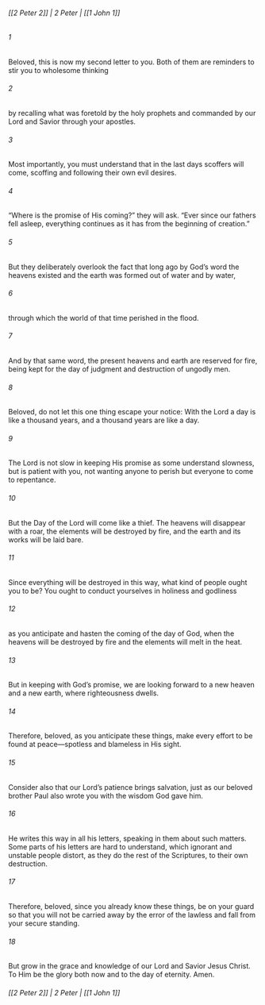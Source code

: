 ###### [[2 Peter 2]] | 2 Peter | [[1 John 1]]

###### 1
Beloved, this is now my second letter to you. Both of them are reminders to stir you to wholesome thinking
###### 2
by recalling what was foretold by the holy prophets and commanded by our Lord and Savior through your apostles.
###### 3
Most importantly, you must understand that in the last days scoffers will come, scoffing and following their own evil desires.
###### 4
“Where is the promise of His coming?” they will ask. “Ever since our fathers fell asleep, everything continues as it has from the beginning of creation.”
###### 5
But they deliberately overlook the fact that long ago by God’s word the heavens existed and the earth was formed out of water and by water,
###### 6
through which the world of that time perished in the flood.
###### 7
And by that same word, the present heavens and earth are reserved for fire, being kept for the day of judgment and destruction of ungodly men.
###### 8
Beloved, do not let this one thing escape your notice: With the Lord a day is like a thousand years, and a thousand years are like a day.
###### 9
The Lord is not slow in keeping His promise as some understand slowness, but is patient with you, not wanting anyone to perish but everyone to come to repentance.
###### 10
But the Day of the Lord will come like a thief. The heavens will disappear with a roar, the elements will be destroyed by fire, and the earth and its works will be laid bare.
###### 11
Since everything will be destroyed in this way, what kind of people ought you to be? You ought to conduct yourselves in holiness and godliness
###### 12
as you anticipate and hasten the coming of the day of God, when the heavens will be destroyed by fire and the elements will melt in the heat.
###### 13
But in keeping with God’s promise, we are looking forward to a new heaven and a new earth, where righteousness dwells.
###### 14
Therefore, beloved, as you anticipate these things, make every effort to be found at peace—spotless and blameless in His sight.
###### 15
Consider also that our Lord’s patience brings salvation, just as our beloved brother Paul also wrote you with the wisdom God gave him.
###### 16
He writes this way in all his letters, speaking in them about such matters. Some parts of his letters are hard to understand, which ignorant and unstable people distort, as they do the rest of the Scriptures, to their own destruction.
###### 17
Therefore, beloved, since you already know these things, be on your guard so that you will not be carried away by the error of the lawless and fall from your secure standing.
###### 18
But grow in the grace and knowledge of our Lord and Savior Jesus Christ. To Him be the glory both now and to the day of eternity. Amen.

###### [[2 Peter 2]] | 2 Peter | [[1 John 1]]
